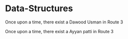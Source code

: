 # Data-Structures
Once upon a time, there exist a Dawood Usman in Route 3

Once upon a time, there exist a Ayyan patti in Route 3


